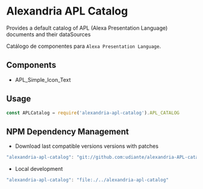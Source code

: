 # Alexandria APL Catalog

Provides a default catalog of APL (Alexa Presentation Language) documents and their dataSources

Catálogo de componentes para `Alexa Presentation Language`.

## Components

- APL_Simple_Icon_Text

## Usage
```javascript
const APLCatalog = require('alexandria-apl-catalog').APL_CATALOG
```

## NPM Dependency Management

- Download last compatible versions versions with patches
```javascript
"alexandria-apl-catalog": "git://github.com:udiante/alexandria-APL-catalog#semver:^1.0"
```

- Local development
```javascript
"alexandria-apl-catalog": "file:./../alexandria-apl-catalog"
```